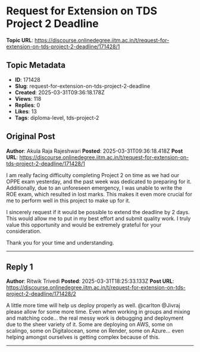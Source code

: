 # Request for Extension on TDS Project 2 Deadline

**Topic URL**: https://discourse.onlinedegree.iitm.ac.in/t/request-for-extension-on-tds-project-2-deadline/171428/1

## Topic Metadata
- **ID**: 171428
- **Slug**: request-for-extension-on-tds-project-2-deadline
- **Created**: 2025-03-31T09:36:18.178Z
- **Views**: 118
- **Replies**: 0
- **Likes**: 13
- **Tags**: diploma-level, tds-project-2

## Original Post
**Author**: Akula Raja Rajeshwari
**Posted**: 2025-03-31T09:36:18.418Z
**Post URL**: https://discourse.onlinedegree.iitm.ac.in/t/request-for-extension-on-tds-project-2-deadline/171428/1

I am really facing difficulty completing Project 2 on time as we had our OPPE exam yesterday, and the past week was dedicated to preparing for it. Additionally, due to an unforeseen emergency, I was unable to write the ROE exam, which resulted in lost marks. This makes it even more crucial for me to perform well in this project to make up for it.

I sincerely request if it would be possible to extend the deadline by 2 days. This would allow me to put in my best effort and submit quality work. I truly value this opportunity and would be extremely grateful for your consideration.

Thank you for your time and understanding.

---

## Reply 1
**Author**: Ritwik Trivedi
**Posted**: 2025-03-31T18:25:33.133Z
**Post URL**: https://discourse.onlinedegree.iitm.ac.in/t/request-for-extension-on-tds-project-2-deadline/171428/2

A little more time will help us deploy properly as well. @carlton @Jivraj please allow for some more time. Even when working in groups and mixing and matching code… the real messy work is debugging and deployment due to the sheer variety of it. Some are deploying on AWS, some on scalingo, some on Digitalocean, some on Render, some on Azure… even helping amongst ourselves is getting complex because of this.

---
